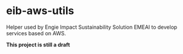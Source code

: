 # eib-aws-utils

Helper used by Engie Impact Sustainability Solution EMEAI to develop services based on AWS.


**This project is still a draft**

